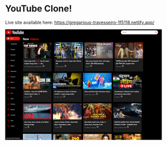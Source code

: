 # YouTube Clone!
Live site available here:
https://gregarious-travesseiro-1f5118.netlify.app/

![Alt text](image.png)
